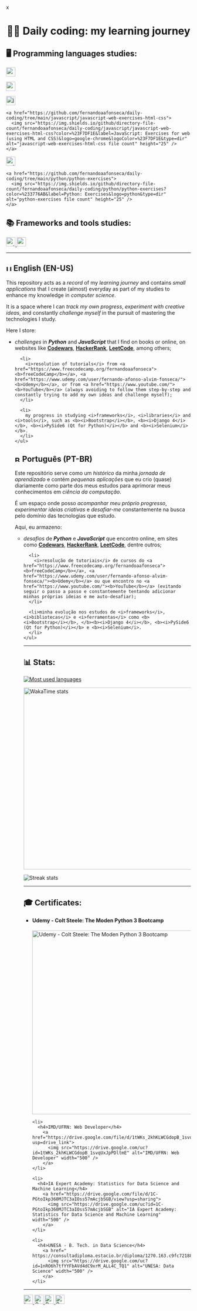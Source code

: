 x<h1 align="center">👨‍💻 Daily coding: my learning journey</h1>

<h2>🖥️ Programming languages studies:</h2>
  <p>
    <a href="https://github.com/fernandoaafonseca/daily-coding/tree/main/assembly/assembly-6502-exercises">
      <img src="https://img.shields.io/github/directory-file-count/fernandoaafonseca/daily-coding/assembly/assembly-6502-exercises?color=%23644240&label=Assembly 6502: Exercises&logo=AssemblyScript&type=dir" alt="assembly-6502-exercises file count" height="25" />
    </a>
  </p>

  <p>
    <a href="https://github.com/fernandoaafonseca/daily-coding/tree/main/c-sharp/c-sharp-exercises">
      <img src="https://img.shields.io/github/directory-file-count/fernandoaafonseca/daily-coding/c-sharp/c-sharp-exercises?color=%23682876&label=C%23: Exercises&logo=sharp&type=dir" alt="c-sharp-exercises file count" height="25" />
    </a>
  </p>

  <p>
    <a href="https://github.com/fernandoaafonseca/daily-coding/tree/main/javascript/javascript-challenges">
      <img src="https://img.shields.io/github/directory-file-count/fernandoaafonseca/daily-coding/javascript/javascript-challenges?color=%23F7DF1E&label=JavaScript: Challenges&logo=javascript&type=file" alt="javascript-challenges file count" height="25" />
    </a>

    <a href="https://github.com/fernandoaafonseca/daily-coding/tree/main/javascript/javascript-web-exercises-html-css">
      <img src="https://img.shields.io/github/directory-file-count/fernandoaafonseca/daily-coding/javascript/javascript-web-exercises-html-css?color=%23F7DF1E&label=JavaScript: Exercises for web (using HTML and CSS)&logo=google-chrome&logoColor=%23F7DF1E&type=dir" alt="javascript-web-exercises-html-css file count" height="25" />
    </a>
  </p>

  <p>
    <a href="https://github.com/fernandoaafonseca/daily-coding/tree/main/python/python-challenges">
      <img src="https://img.shields.io/github/directory-file-count/fernandoaafonseca/daily-coding/python/python-challenges?color=%233776AB&label=Python: Challenges&logo=python&type=file" alt="python-challenges file count" height="25" />
    </a>

    <a href="https://github.com/fernandoaafonseca/daily-coding/tree/main/python/python-exercises">
      <img src="https://img.shields.io/github/directory-file-count/fernandoaafonseca/daily-coding/python/python-exercises?color=%233776AB&label=Python: Exercises&logo=python&type=dir" alt="python-exercises file count" height="25" />
    </a>
  </p>

<h2>📚 Frameworks and tools studies:</h2>
<p>
  <a href="https://github.com/fernandoaafonseca/daily-coding/tree/main/python/python-web-django">
    <img src="https://img.shields.io/github/directory-file-count/fernandoaafonseca/daily-coding/python/python-web-django?color=%23092E20&label=Python: Web using Django&logo=django&type=dir" alt="python-web-django file count" height="25" />
  </a>

  <a href="https://github.com/fernandoaafonseca/daily-coding/tree/main/python/python-qt-pyside6">
    <img src="https://img.shields.io/github/directory-file-count/fernandoaafonseca/daily-coding/python/python-qt-pyside6?color=%2341CD52&label=Python: GUI apps using Qt (Pyside6)&logo=qt&type=dir" alt="pyside6-qt file count" height="25" />
  </a>
<p>

<hr>

<h2><img src="https://cdn-icons-png.flaticon.com/512/323/323329.png" width="15" height="15" alt="United Kingdom" /> English (EN-US)</h2>
  <p>This repository acts as a <i>record</i> of my <i>learning journey</i> and contains <i>small applications</i> that I create (almost) everyday as part of my studies to enhance my knowledge in <i>computer science</i>.</p>

  <p>It is a space where I can <i>track my own progress</i>, <i>experiment with creative ideas</i>, and constantly <i>challenge myself</i> in the pursuit of mastering the technologies I study.</p>

  <p>Here I store:
    <ul>
      <li>
        <i>challenges</i> in <b><i>Python</i></b> and <b><i>JavaScript</i></b> that I find on books or online, on websites like <a href="https://www.codewars.com/users/fernandoaafonseca/"><b>Codewars</b></a>, <a href="https://www.hackerrank.com/fernando_aaf/"><b>HackerRank</b></a>, <a href="https://leetcode.com/fernandoaafonseca/"><b>LeetCode</b></a>, among others;
      </li>

      <li>
        <i>resolution of tutorials</i> from <a href="https://www.freecodecamp.org/fernandoaafonseca"><b>freeCodeCamp</b></a>, <a href="https://www.udemy.com/user/fernando-afonso-alvim-fonseca/"><b>Udemy</b></a>, or from <a href="https://www.youtube.com/"><b>YouTube</b></a> (always avoiding to follow them step-by-step and constantly trying to add my own ideas and challenge myself);
      </li>

      <li>
        my progress in studying <i>frameworks</i>, <i>libraries</i> and <i>tools</i>, such as <b><i>Bootstrap</i></b>, <b><i>Django 4</i></b>, <b><i>PySide6 (Qt for Python)</i></b> and <b><i>Selenium</i></b>.
      </li>
    </ul>
  </p>

<h2>
  <img src="https://cdn-icons-png.flaticon.com/512/197/197386.png" width="15" height="15" alt="Brazil" /> Português (PT-BR)
</h2>

  <p>Este repositório serve como um <i>histórico</i> da minha <i>jornada de aprendizado</i> e contém <i>pequenas aplicações</i> que eu crio (quase) diariamente como parte dos meus estudos para aprimorar meus conhecimentos em <i>ciência da computação</i>.</p>

  <p>É um espaço onde posso <i>acompanhar meu próprio progresso</i>, <i>experimentar ideias criativas</i> e <i>desafiar-me</i> constantemente na busca pelo domínio das tecnologias que estudo.</p>

  <p>Aqui, eu armazeno:
    <ul>
      <li><i>desafios</i> de <b><i>Python</i></b> e <b><i>JavaScript</i></b> que encontro online, em sites como <a href="https://www.codewars.com/users/fernandoaafonseca/"><b>Codewars</b></a>, <a href="https://www.hackerrank.com/fernando_aaf/"><b>HackerRank</b></a>, <a href="https://leetcode.com/fernandoaafonseca/"><b>LeetCode</b></a>, dentre outros;
      </li>

      <li>
        <i>resolução de tutoriais</i> de cursos do <a href="https://www.freecodecamp.org/fernandoaafonseca"><b>freeCodeCamp</b></a>, <a href="https://www.udemy.com/user/fernando-afonso-alvim-fonseca/"><b>Udemy</b></a> ou que encontro no <a href="https://www.youtube.com/"><b>YouTube</b></a> (evitando seguir o passo a passo e constantemente tentando adicionar minhas próprias ideias e me auto-desafiar);
      </li>

      <li>minha evolução nos estudos de <i>frameworks</i>, <i>bibliotecas</i> e <i>ferramentas</i> como <b><i>Bootstrap</i></b>, </b><b><i>Django 4</i></b>, <b><i>PySide6 (Qt for Python)</i></b> e <b><i>Selenium</i>.
      </li>
    </ul>
  </p>

<hr>

<h2 align="left">📊 Stats:</h2>
  <p>
    <a href="https://github.com/fernandoaafonseca?tab=repositories">
      <img src="https://github-readme-stats.vercel.app/api/top-langs?username=fernandoaafonseca&hide_border=true&custom_title=Most%20used%20languages&theme=dracula" alt="Most used languages" />
    </a>
  </p>

<!--
  <p>
    <a href="https://www.codewars.com/users/fernandoaafonseca">
      <img src="https://github.r2v.ch/codewars?user=fernandoaafonseca&name=true&hide_clan=true&top_languages=true&theme=dark" alt="Codewars stats" />
      </a>
  </p>
-->

<!--
  <p>
    <a href="https://leetcode.com/fernandoaafonseca/">
      <img src="https://leetcard.jacoblin.cool/fernandoaafonseca?border=0&ext=activity&theme=dark" alt="LeetCode stats" width="495" />
    </a>
  </p>
-->

  <p>
    <a href="https://wakatime.com/@fernandoaafonseca">
      <img src="https://github-readme-stats.vercel.app/api/wakatime?username=fernandoaafonseca&hide_border=true&custom_title=Wakatime%20stats&hide=other&layout=compact&theme=dark" alt="WakaTime stats" width="495" />
    </a>
  </p>

  <p>
    <img src="https://github-readme-streak-stats.herokuapp.com/?user=fernandoaafonseca&hide_border=true&theme=dark&date_format=M%20j%5B%2C%20Y%5D" alt="Streak stats" />
  </p>

<hr>

<h2>🎓 Certificates:</h2>
  <ul>
    <li>
      <h4>Udemy - Colt Steele: The Moden Python 3 Bootcamp</h4>
        <a href="https://www.udemy.com/certificate/UC-374fae39-db94-4dec-90bf-8d951022c384/">
          <img src="https://drive.google.com/uc?id=1iC-GT7hhPVkDjYE4su9ZV_ow1y9CWui7" alt="Udemy - Colt Steele: The Moden Python 3 Bootcamp" width="500" />
        </a>
    </li>

    <li>
      <h4>IMD/UFRN: Web Developer</h4>
        <a href="https://drive.google.com/file/d/1tWKs_2khKLWCGdopB_1svqUxJpPDltmE/view?usp=drive_link">
          <img src="https://drive.google.com/uc?id=1tWKs_2khKLWCGdopB_1svqUxJpPDltmE" alt="IMD/UFRN: Web Developer" width="500" />
        </a>
    </li>

    <li>
      <h4>IA Expert Academy: Statistics for Data Science and Machine Learning</h4>
        <a href="https://drive.google.com/file/d/1C-PGtoIkp360MJTC3aIOss57mAcjbSGB/view?usp=sharing">
          <img src="https://drive.google.com/uc?id=1C-PGtoIkp360MJTC3aIOss57mAcjbSGB" alt="IA Expert Academy: Statistics for Data Science and Machine Learning" width="500" />
        </a>
    </li>

    <li>
      <h4>UNESA - B. Tech. in Data Science</h4>
        <a href="  https://consultadiploma.estacio.br/diploma/1270.163.c9fc721881f4">
          <img src="https://drive.google.com/uc?id=1nRO6h7tfYYFbAVd4dC9xrM_ALL4C_TQ1" alt="UNESA: Data Science" width="500" />
        </a>
    </li>
  </ul>

<hr>

<p>
  <a href="https://github.com/fernandoaafonseca/daily-coding/commits/main">
    <img src="https://img.shields.io/github/last-commit/fernandoaafonseca/daily-coding" alt="Last commit" height="25" />
  </a>

  <a href="https://github.com/fernandoaafonseca/daily-coding/">
    <img src="https://img.shields.io/github/languages/code-size/fernandoaafonseca/daily-coding" alt="Code size" height="25" />
  </a>

  <a href="https://github.com/fernandoaafonseca/daily-coding/">
    <img src="https://img.shields.io/github/repo-size/fernandoaafonseca/daily-coding" alt="Repo size" height="25" />
  </a>

  <a href="https://github.com/fernandoaafonseca/daily-coding/blob/main/LICENSE">
    <img src="https://img.shields.io/github/license/fernandoaafonseca/daily-coding" alt="Repo license" height="25" />
  </a>
</p>
